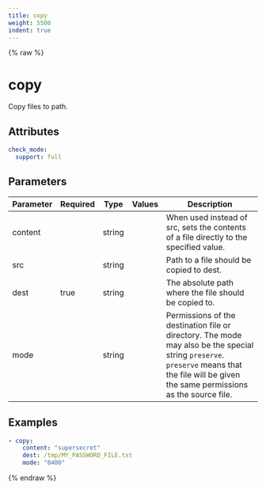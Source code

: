 ```yaml
---
title: copy
weight: 5500
indent: true
---
```


{% raw %}
# copy

Copy files to path.

## Attributes

```yaml
check_mode:
  support: full
```

## Parameters

| Parameter | Required | Type   | Values | Description                                                                                                                                                                                 |
|-----------|----------|--------|--------|---------------------------------------------------------------------------------------------------------------------------------------------------------------------------------------------|
| content   |          | string |        | When used instead of src, sets the contents of a file directly to the specified value.                                                                                                      |
| src       |          | string |        | Path to a file should be copied to dest.                                                                                                                                                    |
| dest      | true     | string |        | The absolute path where the file should be copied to.                                                                                                                                       |
| mode      |          | string |        | Permissions of the destination file or directory. The mode may also be the special string `preserve`. `preserve` means that the file will be given the same permissions as the source file. |

## Examples

```yaml
- copy:
    content: "supersecret"
    dest: /tmp/MY_PASSWORD_FILE.txt
    mode: "0400"
```

{% endraw %}